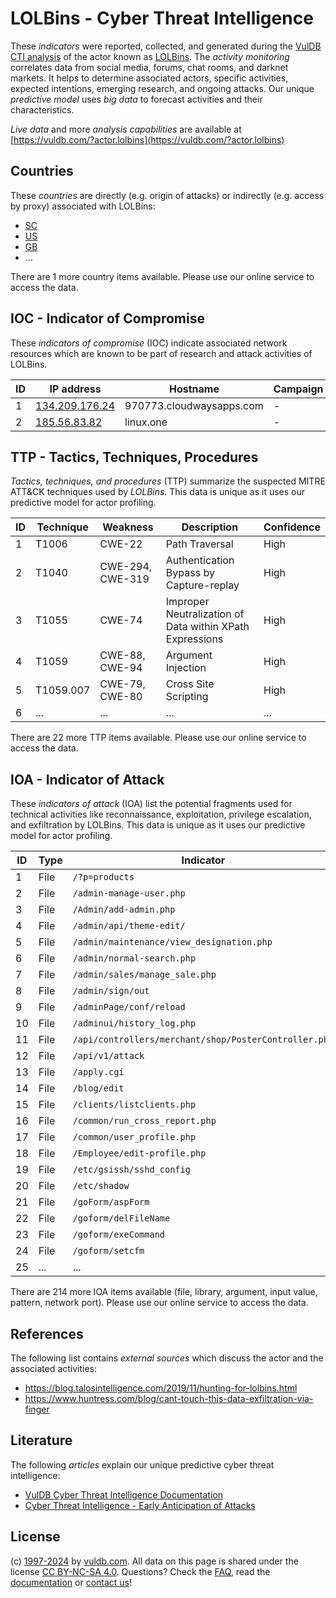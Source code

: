 # LOLBins - Cyber Threat Intelligence

These _indicators_ were reported, collected, and generated during the [VulDB CTI analysis](https://vuldb.com/?kb.cti) of the actor known as [LOLBins](https://vuldb.com/?actor.lolbins). The _activity monitoring_ correlates data from social media, forums, chat rooms, and darknet markets. It helps to determine associated actors, specific activities, expected intentions, emerging research, and ongoing attacks. Our unique _predictive model_ uses _big data_ to forecast activities and their characteristics.

_Live data_ and more _analysis capabilities_ are available at [https://vuldb.com/?actor.lolbins](https://vuldb.com/?actor.lolbins)

## Countries

These _countries_ are directly (e.g. origin of attacks) or indirectly (e.g. access by proxy) associated with LOLBins:

* [SC](https://vuldb.com/?country.sc)
* [US](https://vuldb.com/?country.us)
* [GB](https://vuldb.com/?country.gb)
* ...

There are 1 more country items available. Please use our online service to access the data.

## IOC - Indicator of Compromise

These _indicators of compromise_ (IOC) indicate associated network resources which are known to be part of research and attack activities of LOLBins.

ID | IP address | Hostname | Campaign | Confidence
-- | ---------- | -------- | -------- | ----------
1 | [134.209.176.24](https://vuldb.com/?ip.134.209.176.24) | 970773.cloudwaysapps.com | - | High
2 | [185.56.83.82](https://vuldb.com/?ip.185.56.83.82) | linux.one | - | High

## TTP - Tactics, Techniques, Procedures

_Tactics, techniques, and procedures_ (TTP) summarize the suspected MITRE ATT&CK techniques used by _LOLBins_. This data is unique as it uses our predictive model for actor profiling.

ID | Technique | Weakness | Description | Confidence
-- | --------- | -------- | ----------- | ----------
1 | T1006 | CWE-22 | Path Traversal | High
2 | T1040 | CWE-294, CWE-319 | Authentication Bypass by Capture-replay | High
3 | T1055 | CWE-74 | Improper Neutralization of Data within XPath Expressions | High
4 | T1059 | CWE-88, CWE-94 | Argument Injection | High
5 | T1059.007 | CWE-79, CWE-80 | Cross Site Scripting | High
6 | ... | ... | ... | ...

There are 22 more TTP items available. Please use our online service to access the data.

## IOA - Indicator of Attack

These _indicators of attack_ (IOA) list the potential fragments used for technical activities like reconnaissance, exploitation, privilege escalation, and exfiltration by LOLBins. This data is unique as it uses our predictive model for actor profiling.

ID | Type | Indicator | Confidence
-- | ---- | --------- | ----------
1 | File | `/?p=products` | Medium
2 | File | `/admin-manage-user.php` | High
3 | File | `/Admin/add-admin.php` | High
4 | File | `/admin/api/theme-edit/` | High
5 | File | `/admin/maintenance/view_designation.php` | High
6 | File | `/admin/normal-search.php` | High
7 | File | `/admin/sales/manage_sale.php` | High
8 | File | `/admin/sign/out` | High
9 | File | `/adminPage/conf/reload` | High
10 | File | `/adminui/history_log.php` | High
11 | File | `/api/controllers/merchant/shop/PosterController.php` | High
12 | File | `/api/v1/attack` | High
13 | File | `/apply.cgi` | Medium
14 | File | `/blog/edit` | Medium
15 | File | `/clients/listclients.php` | High
16 | File | `/common/run_cross_report.php` | High
17 | File | `/common/user_profile.php` | High
18 | File | `/Employee/edit-profile.php` | High
19 | File | `/etc/gsissh/sshd_config` | High
20 | File | `/etc/shadow` | Medium
21 | File | `/goForm/aspForm` | High
22 | File | `/goform/delFileName` | High
23 | File | `/goform/exeCommand` | High
24 | File | `/goform/setcfm` | High
25 | ... | ... | ...

There are 214 more IOA items available (file, library, argument, input value, pattern, network port). Please use our online service to access the data.

## References

The following list contains _external sources_ which discuss the actor and the associated activities:

* https://blog.talosintelligence.com/2019/11/hunting-for-lolbins.html
* https://www.huntress.com/blog/cant-touch-this-data-exfiltration-via-finger

## Literature

The following _articles_ explain our unique predictive cyber threat intelligence:

* [VulDB Cyber Threat Intelligence Documentation](https://vuldb.com/?kb.cti)
* [Cyber Threat Intelligence - Early Anticipation of Attacks](https://www.scip.ch/en/?labs.20201022)

## License

(c) [1997-2024](https://vuldb.com/?kb.changelog) by [vuldb.com](https://vuldb.com/?kb.about). All data on this page is shared under the license [CC BY-NC-SA 4.0](https://creativecommons.org/licenses/by-nc-sa/4.0/). Questions? Check the [FAQ](https://vuldb.com/?kb.faq), read the [documentation](https://vuldb.com/?kb) or [contact us](https://vuldb.com/?contact)!
